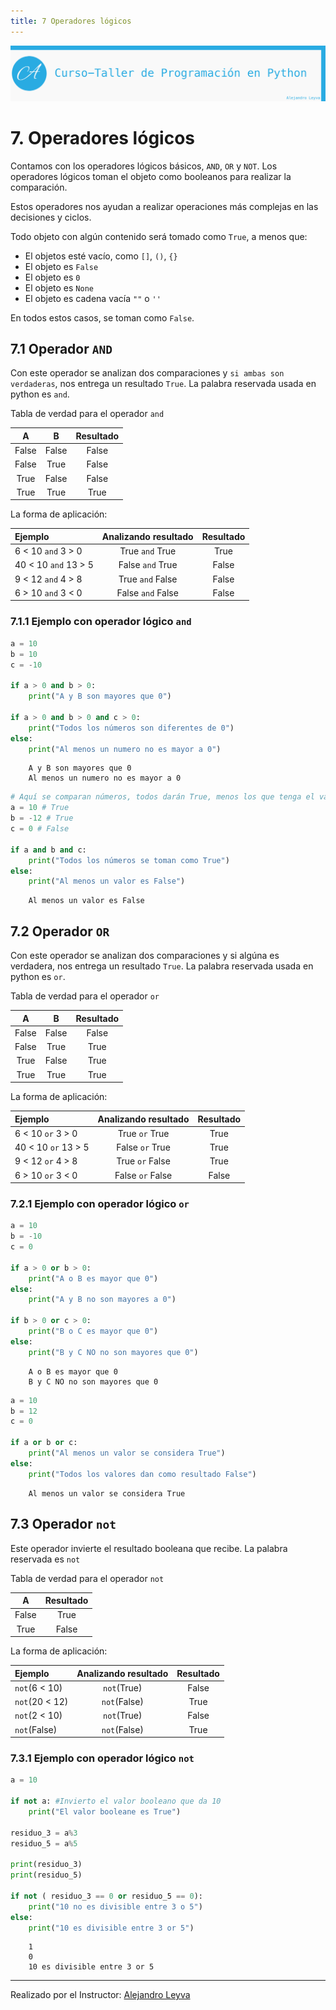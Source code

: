 ```yaml
---
title: 7 Operadores lógicos
---
```


![banner](assets/banner.png)

# 7. Operadores lógicos

Contamos con los operadores lógicos básicos, `AND`, `OR` y `NOT`. Los operadores lógicos toman el objeto como booleanos para realizar la comparación.

Estos operadores nos ayudan a realizar operaciones más complejas en las decisiones y ciclos.

Todo objeto con algún contenido será tomado como `True`, a menos que:

- El objetos esté vacío, como `[]`, `()`, `{}`
- El objeto es `False`
- El objeto es `0`
- El objeto es `None`
- El objeto es cadena vacía `""` o `''`

En todos estos casos, se toman como `False`.

## 7.1 Operador `AND`

Con este operador se analizan dos comparaciones y `si ambas son verdaderas`, nos entrega un resultado `True`. La palabra reservada usada en python es `and`.

Tabla de verdad para el operador `and`

|   A   |   B   | Resultado |
| :---: | :---: | :-------: |
| False | False |   False   |
| False | True  |   False   |
| True  | False |   False   |
| True  | True  |   True    |

La forma de aplicación:

| Ejemplo              | Analizando resultado | Resultado |
| :------------------- | :------------------: | :-------: |
| 6 < 10 `and` 3 > 0   |   True `and` True    |   True    |
| 40 < 10 `and` 13 > 5 |   False `and` True   |   False   |
| 9 < 12 `and` 4 > 8   |   True `and` False   |   False   |
| 6 > 10 `and` 3 < 0   |  False `and` False   |   False   |

### 7.1.1 Ejemplo con operador lógico `and`

```python
a = 10
b = 10
c = -10

if a > 0 and b > 0:
    print("A y B son mayores que 0")

if a > 0 and b > 0 and c > 0:
    print("Todos los números son diferentes de 0")
else:
    print("Al menos un numero no es mayor a 0")

```

```text
    A y B son mayores que 0
    Al menos un numero no es mayor a 0
```

```python
# Aquí se comparan números, todos darán True, menos los que tenga el valor de 0
a = 10 # True
b = -12 # True
c = 0 # False

if a and b and c:
    print("Todos los números se toman como True")
else:
    print("Al menos un valor es False")
```

```text
    Al menos un valor es False
```

## 7.2 Operador `OR`

Con este operador se analizan dos comparaciones y si algúna es verdadera, nos entrega un resultado `True`. La palabra reservada usada en python es `or`.

Tabla de verdad para el operador `or`

|   A   |   B   | Resultado |
| :---: | :---: | :-------: |
| False | False |   False   |
| False | True  |   True    |
| True  | False |   True    |
| True  | True  |   True    |

La forma de aplicación:

| Ejemplo             | Analizando resultado | Resultado |
| :------------------ | :------------------: | :-------: |
| 6 < 10 `or` 3 > 0   |    True `or` True    |   True    |
| 40 < 10 `or` 13 > 5 |   False `or` True    |   True    |
| 9 < 12 `or` 4 > 8   |   True `or` False    |   True    |
| 6 > 10 `or` 3 < 0   |   False `or` False   |   False   |

### 7.2.1 Ejemplo con operador lógico `or`

```python
a = 10
b = -10
c = 0

if a > 0 or b > 0:
    print("A o B es mayor que 0")
else:
    print("A y B no son mayores a 0")

if b > 0 or c > 0:
    print("B o C es mayor que 0")
else:
    print("B y C NO no son mayores que 0")
```

```text
    A o B es mayor que 0
    B y C NO no son mayores que 0
```

```python
a = 10
b = 12
c = 0

if a or b or c:
    print("Al menos un valor se considera True")
else:
    print("Todos los valores dan como resultado False")
```

```text
    Al menos un valor se considera True
```

## 7.3 Operador `not`

Este operador invierte el resultado booleana que recibe. La palabra reservada es `not`

Tabla de verdad para el operador `not`

|   A   | Resultado |
| :---: | :-------: |
| False |   True    |
| True  |   False   |

La forma de aplicación:

| Ejemplo        | Analizando resultado | Resultado |
| :------------- | :------------------: | :-------: |
| `not`(6 < 10)  |     `not`(True)      |   False   |
| `not`(20 < 12) |     `not`(False)     |   True    |
| `not`(2 < 10)  |     `not`(True)      |   False   |
| `not`(False)   |     `not`(False)     |   True    |

### 7.3.1 Ejemplo con operador lógico `not`

```python
a = 10

if not a: #Invierto el valor booleano que da 10
    print("El valor booleane es True")

residuo_3 = a%3
residuo_5 = a%5

print(residuo_3)
print(residuo_5)

if not ( residuo_3 == 0 or residuo_5 == 0):
    print("10 no es divisible entre 3 o 5")
else:
    print("10 es divisible entre 3 or 5")
```

```text
    1
    0
    10 es divisible entre 3 or 5
```

---

Realizado por el Instructor: [Alejandro Leyva](https://www.alejandro-leyva.com/)
